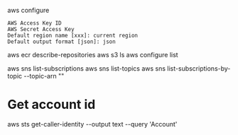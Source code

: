 aws configure
```
AWS Access Key ID
AWS Secret Access Key
Default region name [xxx]: current region
Default output format [json]: json
```
aws ecr describe-repositories
aws s3 ls
aws configure list


aws sns  list-subscriptions
aws sns  list-topics
aws sns list-subscriptions-by-topic --topic-arn "<arn>"

# Get account id
aws sts get-caller-identity --output text --query 'Account'

